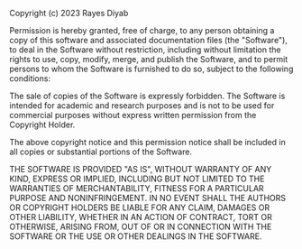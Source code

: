 Copyright (c) 2023 Rayes Diyab

Permission is hereby granted, free of charge, to any person obtaining a copy of this software and associated documentation files (the 
"Software"), to deal in the Software without restriction, including without limitation the rights to use, copy, modify, merge, and publish 
the Software, and to permit persons to whom the Software is furnished to do so, subject to the following conditions:

The sale of copies of the Software is expressly forbidden. The Software is intended for academic and research purposes and is not to be used 
for commercial purposes without express written permission from the Copyright Holder.

The above copyright notice and this permission notice shall be included in all copies or substantial portions of the Software.

THE SOFTWARE IS PROVIDED "AS IS", WITHOUT WARRANTY OF ANY KIND, EXPRESS OR IMPLIED, INCLUDING BUT NOT LIMITED TO THE WARRANTIES OF MERCHANTABILITY, 
FITNESS FOR A PARTICULAR PURPOSE AND NONINFRINGEMENT. IN NO EVENT SHALL THE AUTHORS OR COPYRIGHT HOLDERS BE LIABLE FOR ANY CLAIM, DAMAGES OR OTHER 
LIABILITY, WHETHER IN AN ACTION OF CONTRACT, TORT OR OTHERWISE, ARISING FROM, OUT OF OR IN CONNECTION WITH THE SOFTWARE OR THE USE OR OTHER DEALINGS 
IN THE SOFTWARE.
